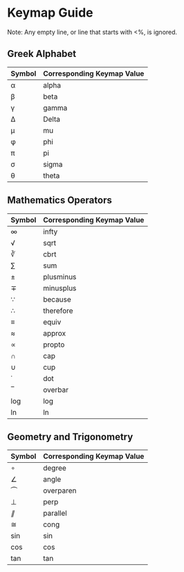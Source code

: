 # Keymap Guide

Note: Any empty line, or line that starts with <%, is ignored.

## Greek Alphabet

| Symbol | Corresponding Keymap Value |
|--|--|
| α | alpha |
| β | beta |
| γ | gamma |
| Δ | Delta |
| μ | mu |
| φ | phi |
| π | pi |
| σ | sigma |
| θ | theta |

## Mathematics Operators

| Symbol | Corresponding Keymap Value |
|--|--|
| ∞ | infty |
| √ | sqrt |
| ∛ | cbrt |
| ∑ | sum |
| ± | plusminus |
| ∓ | minusplus |
| ∵ | because |
| ∴ | therefore |
| ≡ | equiv |
| ≈ | approx |
| ∝ | propto |
| ∩ | cap |
| ∪ | cup |
| ˙ | dot |
| ‾ | overbar |
| log | log |
| ln | ln |

## Geometry and Trigonometry

| Symbol | Corresponding Keymap Value |
|--|--|
| ∘ | degree |
| ∠ | angle |
| ⏜ | overparen |
| ⊥ | perp |
| _∥_ | parallel |
| ≅ | cong |
| sin | sin |
| cos | cos |
| tan | tan |